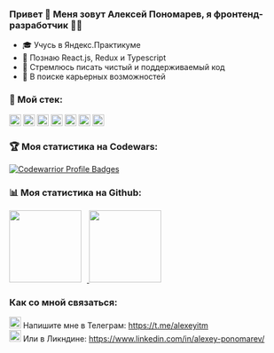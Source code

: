 ### Привет 👋 Меня зовут Алексей Пономарев, я фронтенд-разработчик 👨‍💻

- 🎓 Учусь в Яндекс.Практикуме
- 👾 Познаю React.js, Redux и Typescript
- 💎 Стремлюсь писать чистый и поддерживаемый код
- 💼 В поиске карьерных возможностей

### 🔨 Мой стек:
<p>
<a href="https://www.w3.org/TR/html5/" title="HTML5"><img src="https://github.com/get-icon/geticon/raw/master/icons/html-5.svg" alt="HTML5" width="21px" height="21px"></a>
<a href="https://www.w3.org/TR/CSS/" title="CSS3"><img src="https://github.com/get-icon/geticon/raw/master/icons/css-3.svg" alt="CSS3" width="21px" height="21px"></a>
<a href="https://tc39.es/ecma262/" title="ECMAScript 6"><img src="https://github.com/get-icon/geticon/raw/master/icons/es6.svg" alt="ECMAScript 6" width="21px" height="21px"></a>
<a href="https://reactjs.org/" title="React"><img src="https://github.com/get-icon/geticon/raw/master/icons/react.svg" alt="React" width="21px" height="21px"></a>
<a href="https://www.npmjs.com/" title="npm"><img src="https://github.com/get-icon/geticon/raw/master/icons/npm.svg" alt="npm" width="21px" height="21px"></a>
<a href="https://webpack.js.org/" title="webpack"><img src="https://github.com/get-icon/geticon/raw/master/icons/webpack.svg" alt="webpack" width="21px" height="21px"></a>
<a href="https://git-scm.com/" title="git"><img src="https://raw.githubusercontent.com/get-icon/geticon/master/icons/git.svg" alt="git" width="21px" height="21px"></a>
</p>

### 🏆 Моя статистика на Codewars:
[![Codewarrior Profile Badges](https://www.codewars.com/users/Alexeyitm/badges/large)](https://www.codewars.com/users/Alexeyitm)

### 📊 Моя статистика на Github:

<div>
<a href="https://github-readme-stats.vercel.app/api?username=Alexeyitm&show_icons=true">
  <img height="130" style="margin-right: 10px" src="https://github-readme-stats.vercel.app/api?username=Alexeyitm&hide=contribs&show_icons=true" />
</a>
<a href="https://github-readme-stats.vercel.app/api/top-langs/?username=Alexeyitm&layout=compact">
  <img height="130" src="https://github-readme-stats.vercel.app/api/top-langs/?username=Alexeyitm&layout=compact" />
</a>
</div>

### Как со мной связаться:
<div>
<img src="https://raw.githubusercontent.com/get-icon/geticon/master/icons/telegram.svg" alt="Мой Телеграм" width="21px" height="21px">  Напишите мне в Телеграм: <a href="https://t.me/alexeyitm" title="Мой Телеграм" target="_blanck">https://t.me/alexeyitm</a><br>
<img src="https://raw.githubusercontent.com/get-icon/geticon/master/icons/linkedin-icon.svg" alt="Мой Линкдин" width="21px" height="21px">  Или в Ликндине: <a href="https://www.linkedin.com/in/alexey-ponomarev-83ba491a7/" title="Мой Линкдин" target="_blanck">https://www.linkedin.com/in/alexey-ponomarev/</a><br>
</div>
